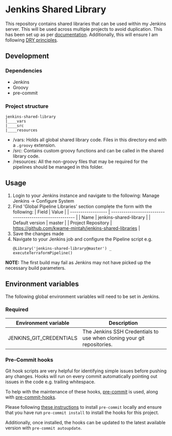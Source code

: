 # Jenkins Shared Library

This repository contains shared libraries that can be used within my Jenkins server. This will be used across multiple projects to avoid duplication. This has been set up as per [documentation](https://www.jenkins.io/blog/2017/10/02/pipeline-templates-with-shared-libraries/). Additionally, this will ensure I am following [DRY principles](https://en.wikipedia.org/wiki/Don't_repeat_yourself).

## Development

### Dependencies
- Jenkins
- Groovy
- pre-commit

### Project structure

    jenkins-shared-library
    |____vars
    |____src
    |____resources

* /vars: Holds all global shared library code. Files in this directory end with a `.groovy` extension.
* /src: Contains custom groovy functions and can be called in the shared library code.
* /resources: All the non-groovy files that may be required for the pipelines should be managed in this folder.

## Usage

1. Login to your Jenkins instance and navigate to the following: Manage Jenkins -> Configure System
2. Find 'Global Pipeline Libraries' section complete the form with the following:
    | Field              | Value                                                    |
    | ------------------ | -------------------------------------------------------- |
    | Name               | jenkins-shared-library                                   |
    | Default version    | master                                                   |
    | Project Repository | https://github.com/kwame-mintah/jenkins-shared-libraries |
3. Save the changes made
4. Navigate to your Jenkins job and configure the Pipeline script e.g.
    ```
    @Library('jenkins-shared-library@master') _
    executeTerraformPipeline()
    ```
**NOTE:** The first build may fail as Jenkins may not have picked up the necessary build parameters.

## Environment variables
The following global environment variables will need to be set in Jenkins.

### Required
| Environment variable    | Description                                                            |
| ----------------------- | ---------------------------------------------------------------------- |
| JENKINS_GIT_CREDENTIALS | The Jenkins SSH Credentials to use when cloning your git repositories. |

### Pre-Commit hooks

Git hook scripts are very helpful for identifying simple issues before pushing any changes. Hooks will run on every commit automatically pointing out issues in the code e.g. trailing whitespace.

To help with the maintenance of these hooks, [pre-commit](https://pre-commit.com/) is used, along with [pre-commit-hooks](https://pre-commit.com/#install).

Please following [these instructions](https://pre-commit.com/#install) to install `pre-commit` locally and ensure that you have run `pre-commit install` to install the hooks for this project.

Additionally, once installed, the hooks can be updated to the latest available version with `pre-commit autoupdate`.
